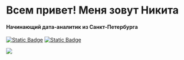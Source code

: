 # Всем привет! Меня зовут Никита
#### Начинающий дата-аналитик из Санкт-Петербурга
[![Static Badge](https://img.shields.io/badge/telegram-20B2AA)](https://t.me/nectarrrr)
[![Static Badge](https://img.shields.io/badge/HexletCV-20B2AA)](https://cv.hexlet.io/ru/resumes/3265)



![](http://github-profile-summary-cards.vercel.app/api/cards/profile-details?username=NectarHeHe&theme=aura)
<!--
**NectarHeHe/NectarHeHe** is a ✨ _special_ ✨ repository because its `README.md` (this file) appears on your GitHub profile.

Here are some ideas to get you started:

- 🔭 I’m currently working on ...
- 🌱 I’m currently learning ...
- 👯 I’m looking to collaborate on ...
- 🤔 I’m looking for help with ...
- 💬 Ask me about ...
- 📫 How to reach me: ...
- 😄 Pronouns: ...
- ⚡ Fun fact: ...
-->

